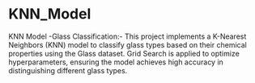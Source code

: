 # KNN_Model
KNN Model -Glass Classification:-
This project implements a K-Nearest Neighbors (KNN) model to classify glass types based on their chemical properties using the Glass dataset. Grid Search is applied to optimize hyperparameters, ensuring the model achieves high accuracy in distinguishing different glass types.
